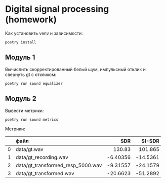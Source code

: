 # Digital signal processing (homework)

Как установить venv и зависимости:

```
poetry install
```

## Модуль 1

Вычислить скорректированный белый шум, импульсный отклик и свернуть gt с откликом:

```
poetry run sound equalizer
```

## Модуль 2

Вывести метрики:

```
poetry run sound metrics
```

Метрики:

|    | файл                              |       SDR |   SI-SDR |    PESQ |    DNSMOS | MOS          |
|---:|:----------------------------------|----------:|---------:|--------:|----------:|:-------------|
|  0 | data/gt.wav                       | 130.83    | 101.865  | 4.54864 |   3.44877 | set_mannualy |
|  1 | data/gt_recording.wav             |  -6.40356 | -14.5361 | 1.64996 |   1.86377 | set_mannualy |
|  2 | data/gt_transformed_resp_5000.wav |  -9.31557 | -24.1579 | 1.5475  |   2.32739 | set_mannualy |
|  3 | data/gt_transformed.wav           | -20.6623  | -51.2892 | 1.17754 | nan       | set_mannualy |
